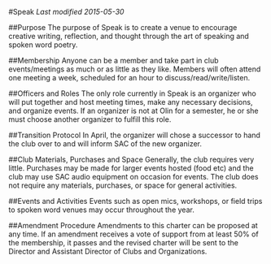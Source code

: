 #Speak
*Last modified 2015-05-30*

##Purpose
The purpose of Speak is to create a venue to encourage creative writing, reflection, and thought through the art of speaking and spoken word poetry.

##Membership
Anyone can be a member and take part in club events/meetings as much or as little as they like. Members will often attend one meeting a week, scheduled for an hour to discuss/read/write/listen.

##Officers and Roles
The only role currently in Speak is an organizer who will put together and host meeting times, make any necessary decisions, and organize events. If an organizer is not at Olin for a semester, he or she must choose another organizer to fulfill this role.

##Transition Protocol
In April, the organizer will chose a successor to hand the club over to and will inform SAC of the new organizer.

##Club Materials, Purchases and Space
Generally, the club requires very little. Purchases may be made for larger events hosted (food etc) and the club may use SAC audio equipment on occasion for events. The club does not require any materials, purchases, or space for general activities.

##Events and Activities
Events such as open mics, workshops, or field trips to spoken word venues may occur throughout the year.

##Amendment Procedure
Amendments to this charter can be proposed at any time. If an amendment receives a vote of support from at least 50% of the membership, it passes and the revised charter will be sent to the Director and Assistant Director of Clubs and Organizations.
